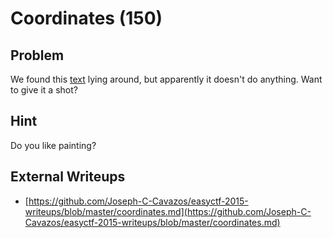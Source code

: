 # Coordinates (150)

## Problem

We found this [text](files/qr.txt) lying around, but apparently it doesn't do anything. Want to give it a shot?

## Hint

Do you like painting?

## External Writeups

* [https://github.com/Joseph-C-Cavazos/easyctf-2015-writeups/blob/master/coordinates.md](https://github.com/Joseph-C-Cavazos/easyctf-2015-writeups/blob/master/coordinates.md)
